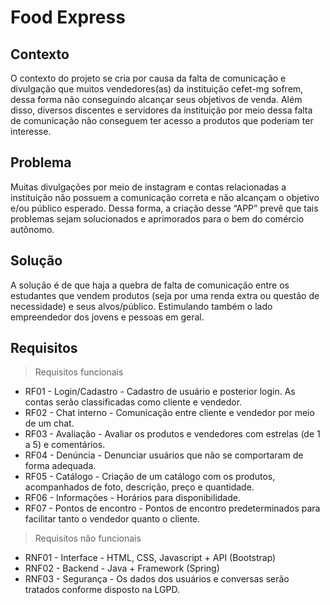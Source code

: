 # Food Express

## Contexto

O contexto do projeto se cria por causa da falta de comunicação e divulgação que muitos vendedores(as) da instituição cefet-mg sofrem, dessa forma não conseguindo alcançar seus objetivos de venda. Além disso, diversos discentes e servidores da instituição por meio dessa falta de comunicação não conseguem ter acesso a produtos que poderiam ter interesse.

## Problema

Muitas divulgações por meio de instagram e contas relacionadas a instituição não possuem a comunicação correta e não alcançam o objetivo e/ou público esperado. Dessa forma, a criação desse “APP” prevê que tais problemas sejam solucionados e aprimorados para o bem do comércio autônomo. 

## Solução

A solução é de que haja a quebra de falta de comunicação entre os estudantes que vendem produtos (seja por uma renda extra ou questão de necessidade) e seus alvos/público. Estimulando também o lado empreendedor dos jovens e pessoas em geral.

## Requisitos

> Requisitos funcionais
  - RF01 - Login/Cadastro - Cadastro de usuário e posterior login. As contas serão classificadas como cliente e vendedor.
  - RF02 - Chat interno - Comunicação entre cliente e vendedor por meio de um chat.
  - RF03 - Avaliação - Avaliar os produtos e vendedores com estrelas (de 1 a 5) e comentários.
  - RF04 - Denúncia - Denunciar usuários que não se comportaram de forma adequada.
  - RF05 - Catálogo - Criação de um catálogo com os produtos, acompanhados de foto, descrição, preço e quantidade.
  - RF06 - Informações - Horários para disponibilidade.
  - RF07 - Pontos de encontro - Pontos de encontro predeterminados para facilitar tanto o vendedor quanto o cliente.

> Requisitos não funcionais 
  - RNF01 - Interface - HTML, CSS, Javascript + API (Bootstrap)
  - RNF02 - Backend - Java + Framework (Spring)
  - RNF03 - Segurança - Os dados dos usuários e conversas serão tratados conforme disposto na LGPD.

